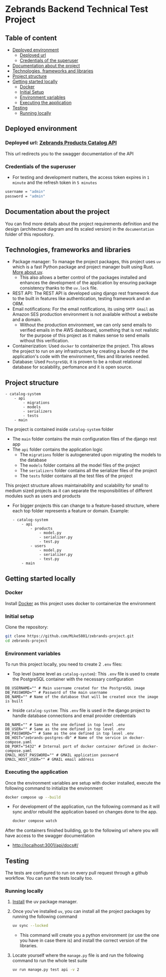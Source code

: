 # Zebrands Backend Technical Test Project

## Table of content
- [Deployed environment](#deployed-environment)
    - [Deployed url](#deployed-url-zebrands-products-catalog-api)
    - [Credentials of the superuser](#credentials-of-the-superuser)
- [Documentation about the project](#documentation-about-the-project)
- [Technologies, frameworks and libraries](#technologies-frameworks-and-libraries)
- [Project structure](#project-structure)
- [Getting started locally](#getting-started-locally)
    - [Docker](#docker)
    - [Initial Setup](#initial-setup)
    - [Environment variables](#environment-variables)
    - [Executing the application](#executing-the-application)
- [Testing](#testing)
    - [Running locally](#running-locally)

## Deployed environment
### Deployed url: [Zebrands Products Catalog API](http://3.129.97.67/api/docs#/)
This url redirects you to the swagger documentation of the API

### Credentials of the superuser
- For testing and development matters, the access token expires in `1 minute` and the refresh token in `5 minutes`
```sh
username = "admin"
password = "admin"
```

## Documentation about the project
You can find more details about the project requirements definition and the design  (architecture diagram and its scaled version) in the `documentation` folder of this repository.

## Technologies, frameworks and libraries
- Package manager: To manage the project packages, this project uses `uv` which is a fast Python package and project manager built using Rust. [More about uv](https://docs.astral.sh/uv/).
    - This also allows a better control of the packages installed and enhances the development of the application by ensuring package consistency thanks to the `uv.lock` file.
- REST API: The REST API is developed using django rest framework due to the built in features like authentication, testing framework and an ORM.
- Email notifications: For the email notifications, its using `SMTP Gmail` as Amazon SES production environment is not available without a website and a domain.
    - Without the production environment, we can only send emails to verified emails in the AWS dashboard, something that is not realistic for the purpose of this project as it makes sense to send emails without this verification.
- Containerization: Used `docker` to containerize the project. This allows the project to run on any infrastructure by creating a bundle of the application's code with the environment, files and libraries needed.
- Database: Used `PostgreSQL` it is proven to be a robust relational database for scalability, perfomance and it is open source.

## Project structure
```
- catalog-system
    - api
        - migrations
        - models
        - serializers
        - tests
    - main
```
The project is contained inside `catalog-system` folder
- The `main` folder contains the main configuration files of the django rest app
- The `api` folder contains the application logic
    - The `migrations` folder is autogenerated upon migrating the models to the database
    - The `models` folder contains all the model files of the project
    - The `serializers` folder contains all the serializer files of the project
    - The `tests` folder contains all the test files of the project

This project structure allows maintainability and scalability for small to medium sized projects as it can separate the responsibilities of different modules such as users and products
- For bigger projects this can change to a feature-based structure, where each top folder represents a feature or domain. Example:
    ```
    - catalog-system
        - api
            - products
                - model.py
                - serializer.py
                - test.py
            - users
                - model.py
                - serializer.py
                - test.py
        - main
    ```

## Getting started locally
### Docker
Install [Docker](https://docs.docker.com/get-started/get-docker/) as this project uses docker to containerize the environment

### Initial setup
Clone the repository:
```sh
git clone https://github.com/Mike5801/zebrands-project.git
cd zebrands-project
```

### Environment variables
To run this project locally, you need to create 2 `.env` files:
- Top level (same level as `catalog-system`): This `.env` file is used to create the PostgreSQL container with the necessary configuration
```
DB_USERNAME="" # Main username created for the PostgreSQL image
DB_PASSWORD="" # Password of the main username
DB_NAME="" # Name of the database that will be created once the image is built
```
- Inside `catalog-system`: This `.env` file is used in the django project to handle database connections and email provider credentials
```
DB_NAME="" # Same as the one defined in top level .env
DB_USER="" # Same as the one defined in top level .env
DB_PASSWORD="" # Same as the one defined in top level .env
DB_HOST="zebrands-postgres-db" # Name of the service in docker-compose.yaml
DB_PORT="5432" # Internal port of docker container defined in docker-compose.yaml
EMAIL_HOST_PASSWORD="" # GMAIL application password
EMAIL_HOST_USER="" # GMAIL email address
```
### Executing the application
Once the environment variables are setup with docker installed, execute the following command to initialize the environment
```sh
docker compose up --build
```
- For development of the application, run the following command as it will sync and/or rebuild the application based on changes done to the app.
    ```sh
    docker compose watch
    ```
After the containers finished building, go to the following url where you will have access to the swagger documentation
- [http://localhost:3001/api/docs#/](http://localhost:3001/api/docs#/)

## Testing
The tests are configured to run on every pull request through a github workflow. You can run the tests locally too.

### Running locally
1. [Install](https://docs.astral.sh/uv/getting-started/installation/) the uv package manager.

2. Once you've installed `uv`, you can install all the project packages by running the following command
    ```sh
    uv sync --locked
    ```
    - This command will create you a python environment (or use the one you have in case there is) and install the correct version of the libraries. 

3. Locate yourself where the `manage.py` file is and run the following command to run the whole test suite
    ```sh
    uv run manage.py test api -v 2
    ```
